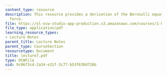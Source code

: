 ```yaml
---
content_type: resource
description: This resource provides a derivation of the Bernoulli equation, and pressure
  force.
file: https://ol-ocw-studio-app-production.s3.amazonaws.com/courses/1-060-engineering-mechanics-ii-spring-2006/9c06f3cd2a34e31f3c77b53f630d726b_lecture7.pdf
file_type: application/pdf
learning_resource_types:
- Lecture Notes
parent_title: Lecture Notes
parent_type: CourseSection
resourcetype: Document
title: lecture7.pdf
type: OCWFile
uid: 9c06f3cd-2a34-e31f-3c77-b53f630d726b
---
```

